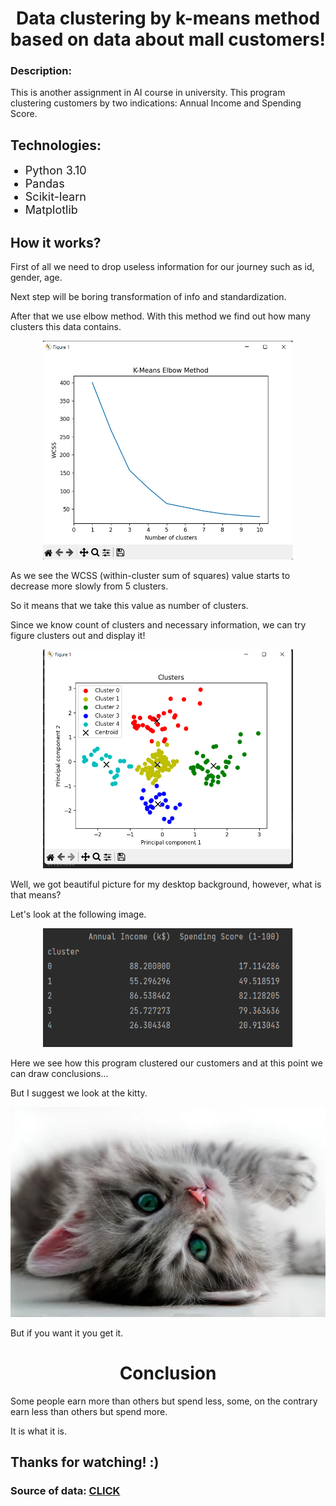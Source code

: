 <h1 align="center">Data clustering by k-means method based on data about mall customers!</h1>
<h3>Description: </h3> <p>This is another assignment in AI course in university.
This program clustering customers by two indications: Annual Income and Spending Score.</p>
<h2>Technologies: </h2>
<ul>
    <li style="font-size: 18px;">Python 3.10</li>
    <li style="font-size: 18px;">Pandas</li>
    <li style="font-size: 18px;">Scikit-learn</li>
    <li style="font-size: 18px;">Matplotlib</li>
</ul>
<h2>How it works?</h2>
<p>First of all we need to drop useless information for our journey such as id, gender, age.</p>
<p>Next step will be boring transformation of info and standardization.</p>
<p>After that we use elbow method. With this method we find out how many clusters this data contains.</p>
<div align="center"><img width="400" height="350" src=".\img\Elbow method.png"/></div>
<p>As we see the WCSS (within-cluster sum of squares) value starts to decrease more slowly from 5 clusters.</p>
<p>So it means that we take this value as number of clusters.</p>
<p>Since we know count of clusters and necessary information, we can try figure clusters out and display it!</p>
<div align="center"><img src=".\img\clustering done.png" width="400" height="350"/></div>
<p>Well, we got beautiful picture for my desktop background, however, what is that means?</p>
<p>Let's look at the following image.</p>
<div align="center"><img width="400" height="190" src=".\img\abra_cadabra.png"/></div>
<p>Here we see how this program clustered our customers and at this point we can draw conclusions... </p>
<p>But I suggest we look at the kitty.</p>
<div align="center"><img src=".\img\very_very_important_photo.jpg"/></div>
<p>But if you want it you get it.</p>
<h1 align="center">Conclusion</h1>
<p>Some people earn more than others but spend less, some, on the contrary earn less than others but spend more.</p>
<p>It is what it is.</p>
<h2>Thanks for watching! :)</h2>
<h3>Source of data: <a href="https://www.kaggle.com/datasets/vjchoudhary7/customer-segmentation-tutorial-in-python">CLICK</a></h3>
